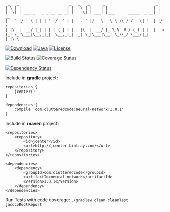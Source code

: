 ```
 _   _                      _   _   _      _                      _
| \ | |                    | | | \ | |    | |                    | |
|  \| | ___ _   _ _ __ __ _| | |  \| | ___| |___      _____  _ __| | __
| . ` |/ _ \ | | | '__/ _` | | | . ` |/ _ \ __\ \ /\ / / _ \| '__| |/ /
| |\  |  __/ |_| | | | (_| | | | |\  |  __/ |_ \ V  V / (_) | |  |   <
|_| \_|\___|\__,_|_|  \__,_|_| |_| \_|\___|\__| \_/\_/ \___/|_|  |_|\_\
```
[ ![Download](https://api.bintray.com/packages/cluttered-code/maven/neural-network/images/download.svg)](https://bintray.com/cluttered-code/maven/neural-network/_latestVersion)
[![Java](https://img.shields.io/badge/java-8-blue.svg)](http://docs.oracle.com/javase/8/docs/api/)
[![License](https://img.shields.io/badge/license-APLv2-blue.svg)](http://www.apache.org/licenses/LICENSE-2.0.txt)

[![Build Status](https://travis-ci.org/cluttered-code/neural-network.svg?branch=master)](https://travis-ci.org/cluttered-code/neural-network)
[![Coverage Status](https://coveralls.io/repos/cluttered-code/neural-network/badge.svg?branch=master)](https://coveralls.io/r/cluttered-code/neural-network?branch=master)

[![Dependency Status](https://www.versioneye.com/user/projects/54e42c2ed1ec577c9700028b/badge.svg?style=flat)](https://www.versioneye.com/user/projects/54e42c2ed1ec577c9700028b)


Include in **gradle** project:
```
repositories {
    jcenter()
}

dependencies {
    compile 'com.clutteredcode:neural-network:1.0.1'
}
```

Include in **maven** project:
```
<repositories>
    <repository>
        <id>jcenter</id>
        <url>http://jcenter.bintray.com/</url>
    </repository>
</repositories>

<dependencies>
    <dependency>
        <groupId>com.clutteredcode</groupId>
        <artifactId>neural-network</artifactId>
        <version>1.0.1</version>
    </dependency>
</dependencies>
```

Run Tests with code coverage: `./gradlew clean cleanTest jacocoRootReport`
